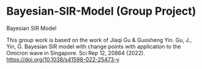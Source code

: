# Bayesian-SIR-Model (Group Project)
Bayesian SIR Model 

This group work is based on the work of Jiaqi Gu & Guosheng Yin. 
Gu, J., Yin, G. Bayesian SIR model with change points with application to the Omicron wave in Singapore. Sci Rep 12, 20864 (2022). https://doi.org/10.1038/s41598-022-25473-y
